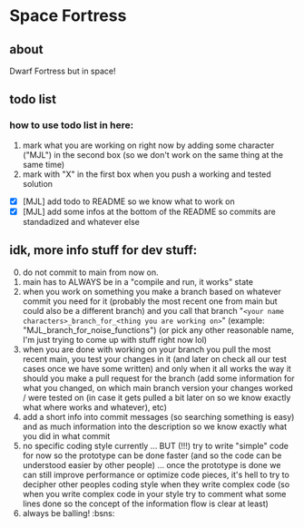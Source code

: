 # Space Fortress

## about

Dwarf Fortress but in space!

## todo list
### how to use todo list in here:

1. mark what you are working on right now by adding some character ("MJL") in the second box (so we don't work on the same thing at the same time)
2. mark with "X" in the first box when you push a working and tested solution

- [X] [MJL] add todo to README so we know what to work on
- [X] [MJL] add some infos at the bottom of the README so commits are standadized and whatever else

## idk, more info stuff for dev stuff:
0. do not commit to main from now on.
1. main has to ALWAYS be in a "compile and run, it works" state
2. when you work on something you make a branch based on whatever commit you need for it (probably the most recent one from main but could also be a different branch) and you call that branch "`<your name characters>_branch_for_<thing you are working on>`" (example: "MJL_branch_for_noise_functions") (or pick any other reasonable name, I'm just trying to come up with stuff right now lol)
3. when you are done with working on your branch you pull the most recent main, you test your changes in it (and later on check all our test cases once we have some written) and only when it all works the way it should you make a pull request for the branch (add some information for what you changed, on which main branch version your changes worked / were tested on (in case it gets pulled a bit later on so we know exactly what where works and whatever), etc)
4. add a short info into commit messages (so searching something is easy) and as much information into the description so we know exactly what you did in what commit
5. no specific coding style currently ... BUT (!!!) try to write "simple" code for now so the prototype can be done faster (and so the code can be understood easier by other people) ... once the prototype is done we can still improve performance or optimize code pieces, it's hell to try to decipher other peoples coding style when they write complex code (so when you write complex code in your style try to comment what some lines done so the concept of the information flow is clear at least)
6. always be balling! :bsns:
